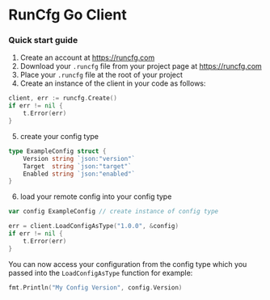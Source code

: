 # RunCfg Go Client

### Quick start guide

1. Create an account at https://runcfg.com
2. Download your `.runcfg` file from your project page at https://runcfg.com
3. Place your `.runcfg` file at the root of your project
4. Create an instance of the client in your code as follows:
   
```go
client, err := runcfg.Create()
if err != nil {
    t.Error(err)
}
```

5. create your config type
```go
type ExampleConfig struct {
	Version string `json:"version"`
	Target  string `json:"target"`
	Enabled string `json:"enabled"`
}
```

6. load your remote config into your config type
```go
var config ExampleConfig // create instance of config type

err = client.LoadConfigAsType("1.0.0", &config)
if err != nil {
    t.Error(err)
}
```

You can now access your configuration from the 
config type which you passed into the `LoadConfigAsType` function for example:

```go
fmt.Println("My Config Version", config.Version)
```